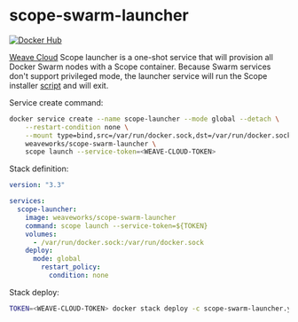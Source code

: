 # scope-swarm-launcher

[![Docker Hub](https://images.microbadger.com/badges/image/weaveworks/scope-swarm-launcher.svg)](https://hub.docker.com/r/weaveworks/scope-swarm-launcher/)

[Weave Cloud](https://www.weave.works/product/cloud/) Scope launcher is a one-shot service that will provision all Docker Swarm nodes with a Scope container. Because Swarm services don't support privileged mode, the launcher service will run the Scope installer [script](https://github.com/weaveworks/scope/blob/master/scope) and will exit. 

Service create command:

```bash
docker service create --name scope-launcher --mode global --detach \
    --restart-condition none \
    --mount type=bind,src=/var/run/docker.sock,dst=/var/run/docker.sock \
    weaveworks/scope-swarm-launcher \
    scope launch --service-token=<WEAVE-CLOUD-TOKEN>
```

Stack definition:

```yaml
version: "3.3"

services:
  scope-launcher:
    image: weaveworks/scope-swarm-launcher
    command: scope launch --service-token=${TOKEN}
    volumes:
      - /var/run/docker.sock:/var/run/docker.sock
    deploy:
      mode: global
        restart_policy:
          condition: none
```

Stack deploy:

```bash
TOKEN=<WEAVE-CLOUD-TOKEN> docker stack deploy -c scope-swarm-launcher.yml weave
```
